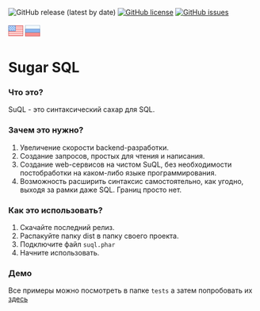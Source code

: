 ![GitHub release (latest by date)](https://img.shields.io/github/v/release/sagittaracc/suql)
[![GitHub license](https://img.shields.io/github/license/sagittaracc/suql)](https://github.com/sagittaracc/suql/blob/master/LICENSE)
[![GitHub issues](https://img.shields.io/github/issues/sagittaracc/suql)](https://github.com/sagittaracc/suql/issues)

[![In english](/assets/images/en.png)](README.md) [![На русском](/assets/images/ru.png)](README.ru.md)

# Sugar SQL

### Что это?
SuQL - это синтаксический сахар для SQL.

### Зачем это нужно?
1. Увеличение скорости backend-разработки.
2. Создание запросов, простых для чтения и написания.
3. Создание web-сервисов на чистом SuQL, без необходимости постобработки на каком-либо языке программирования.
3. Возможность расширить синтаксис самостоятельно, как угодно, выходя за рамки даже SQL. Границ просто нет.

### Как это использовать?
1. Скачайте последний релиз.
2. Распакуйте папку dist в папку своего проекта.
3. Подключите файл ```suql.phar```
4. Начните использовать.

### Демо
Все примеры можно посмотреть в папке ```tests``` а затем попробовать их [здесь](https://repl.it/@sagittaracc/suql-example)